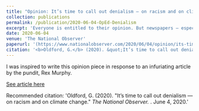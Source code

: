 ```yaml
---
title: "Opinion: It’s time to call out denialism — on racism and on climate change."
collection: publications
permalink: /publication/2020-06-04-OpEd-Denialism
excerpt: 'Everyone is entitled to their opinion. But newspapers — especially mass media outlets — must stick to facts and be held accountable when they do not.'
date: 2020-06-04
venue: 'The National Observer'
paperurl: '(https://www.nationalobserver.com/2020/06/04/opinion/its-time-call-out-denialism-racism-and-climate-change)'
citation: '<b>Oldford, G.</b> (2020). &quot;It’s time to call out denialism — on racism and on climate change.&quot; <i>The National Observer. </i> June 4, 2020.'
---
```

I was inspired to write this opinion piece in response to an infuriating article by the pundit, Rex Murphy. 

[See article here](https://goldford.github.io)

Recommended citation: 'Oldford, G. (2020). &quot;It’s time to call out denialism — on racism and on climate change.&quot; <i>The National Observer. </i>. June 4, 2020.'